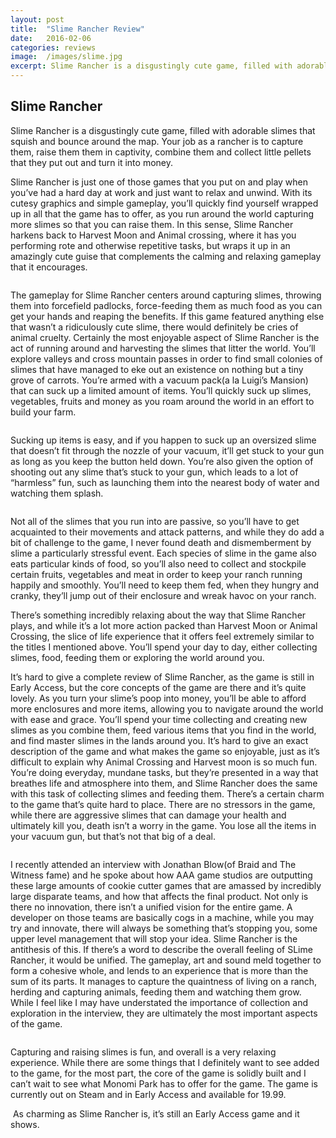```yaml
---
layout: post
title:  "Slime Rancher Review"
date:   2016-02-06
categories: reviews
image:  /images/slime.jpg
excerpt: Slime Rancher is a disgustingly cute game, filled with adorable slimes that squish and bounce around the map.  Your job as a rancher is to capture them, raise them them in captivity, combine them and collect little pellets that they put out and turn it into money. 
---
```

## Slime Rancher

Slime Rancher is a disgustingly cute game, filled with adorable slimes that squish and bounce around the map.  Your job as a rancher is to capture them, raise them them in captivity, combine them and collect little pellets that they put out and turn it into money. 

Slime Rancher is just one of those games that you put on and play when you’ve had a hard day at work and just want to relax and unwind.  With its cutesy graphics and simple gameplay, you’ll quickly find yourself wrapped up in all that the game has to offer, as you run around the world capturing more slimes so that you can raise them.  In this sense, Slime Rancher harkens back to Harvest Moon and Animal crossing, where it has you performing rote and otherwise repetitive tasks, but wraps it up in an amazingly cute guise that complements the calming and relaxing gameplay that it encourages.

<img class="gfyitem" data-id="UncommonNauticalAmericanwirehair" />

The gameplay for Slime Rancher centers around capturing slimes, throwing them into forcefield padlocks, force-feeding them as much food as you can get your hands and reaping the benefits.  If this game featured anything else that wasn’t a ridiculously cute slime, there would definitely be cries of animal cruelty.  Certainly the most enjoyable aspect of Slime Rancher is the act of running around and harvesting the slimes that litter the world.  You’ll explore valleys and cross mountain passes in order to find small colonies of slimes that have managed to eke out an existence on nothing but a tiny grove of carrots.  You’re armed with a vacuum pack(a la Luigi’s Mansion) that can suck up a limited amount of items.  You’ll quickly suck up slimes, vegetables, fruits and money as you roam around the world in an effort to build your farm.  

<img class="gfyitem" data-id="SpanishKindheartedIcelandichorse" />

Sucking up items is easy, and if you happen to suck up an oversized slime that doesn’t fit through the nozzle of your vacuum, it’ll get stuck to your gun as long as you keep the button held down. You’re also given the option of shooting out any slime that’s stuck to your gun, which leads to a lot of “harmless” fun, such as launching them into the nearest body of water and watching them splash. 

<img class="gfyitem" data-id="PersonalSerpentineGoldfinch" />

 Not all of the slimes that you run into are passive, so you’ll have to get acquainted to their movements and attack patterns, and while they do add a bit of challenge to the game, I never found death and dismemberment by slime a particularly stressful event.  Each species of slime in the game also eats particular kinds of food, so you’ll also need to collect and stockpile certain fruits, vegetables and meat in order to keep your ranch running happily and smoothly.  You’ll need to keep them fed, when they hungry and cranky, they’ll jump out of their enclosure and wreak havoc on your ranch.

There’s something incredibly relaxing about the way that Slime Rancher plays, and while it’s a lot more action packed than Harvest Moon or Animal Crossing, the slice of life experience that it offers feel extremely similar to the titles I mentioned above.  You’ll spend your day to day, either collecting slimes, food, feeding them or exploring the world around you.  

It’s hard to give a complete review of Slime Rancher, as the game is still in Early Access, but the core concepts of the game are there and it’s quite lovely.  As you turn your slime’s poop into money, you’ll be able to afford more enclosures and more items, allowing you to navigate around the world with ease and grace.  You’ll spend your time collecting and creating new slimes as you combine them, feed various items that you find in the world, and find master slimes in the lands around you.  It’s hard to give an exact description of the game and what makes the game so enjoyable, just as it’s difficult to explain why Animal Crossing and Harvest moon is so much fun.  You’re doing everyday, mundane tasks, but they’re presented in a way that breathes life and atmosphere into them, and Slime Rancher does the same with this task of collecting slimes and feeding them.  There’s a certain charm to the game that’s quite hard to place.   There are no stressors in the game, while there are aggressive slimes that can damage your health and ultimately kill you, death isn’t a worry in the game.  You lose all the items in your vacuum gun, but that’s not that big of a deal.

<img class="gfyitem" data-id="QuarrelsomeVibrantIndianpalmsquirrel" />

I recently attended an interview with Jonathan Blow(of Braid and The Witness fame) and he spoke about how AAA game studios are outputting these large amounts of cookie cutter games that are amassed by incredibly large disparate teams, and how that affects the final product.  Not only is there no innovation, there isn’t a unified vision for the entire game.  A developer on those teams are basically cogs in a machine, while you may try and innovate, there will always be something that’s stopping you, some upper level management that will stop your idea.  Slime Rancher is the antithesis of this.  If there’s a word to describe the overall feeling of SLime Rancher, it would be unified.  The gameplay, art and sound meld together to form a cohesive whole, and lends to an experience that is more than the sum of its parts.  It manages to capture the quaintness of living on a ranch, herding and capturing animals, feeding them and watching them grow.  While I feel like I may have understated the importance of collection and exploration in the interview, they are ultimately the most important aspects of the game.  

<img class="gfyitem" data-id="LazyNegligibleAlaskanhusky" />


Capturing and raising slimes is fun, and overall is a very relaxing experience.  While there are some things that I definitely want to see added to the game, for the most part, the core of the game is solidly built and I can’t wait to see what Monomi Park has to offer for the game.  The game is currently out on Steam and in Early Access and available for 19.99.

<img class="gfyitem" data-id="PrestigiousAdvancedFennecfox" />
As charming as Slime Rancher is, it’s still an Early Access game and it shows.